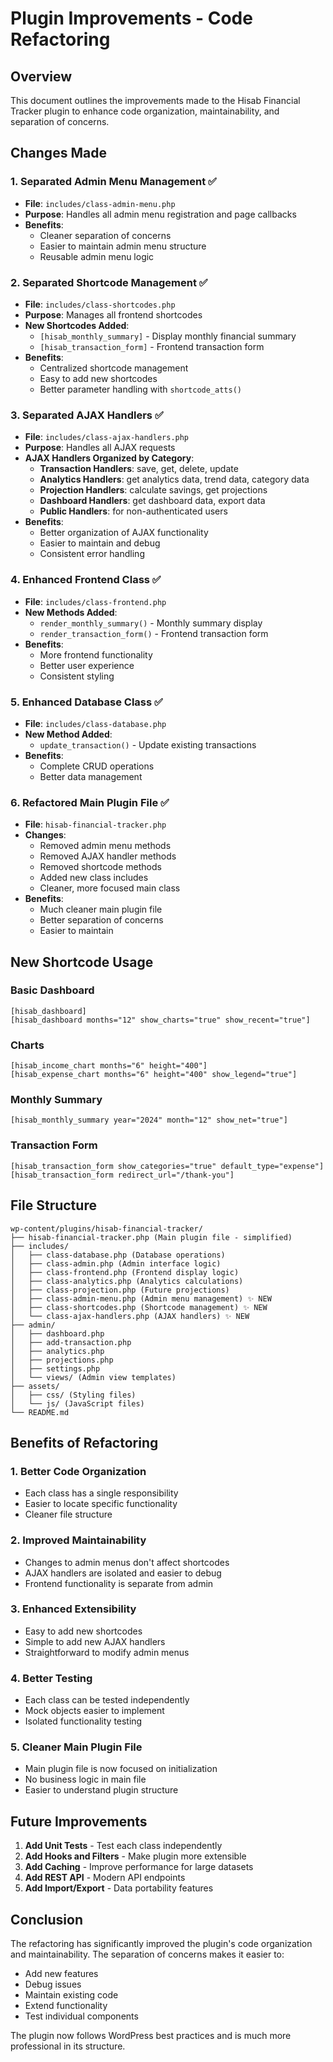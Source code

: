 # Plugin Improvements - Code Refactoring

## Overview
This document outlines the improvements made to the Hisab Financial Tracker plugin to enhance code organization, maintainability, and separation of concerns.

## Changes Made

### 1. **Separated Admin Menu Management** ✅
- **File**: `includes/class-admin-menu.php`
- **Purpose**: Handles all admin menu registration and page callbacks
- **Benefits**: 
  - Cleaner separation of concerns
  - Easier to maintain admin menu structure
  - Reusable admin menu logic

### 2. **Separated Shortcode Management** ✅
- **File**: `includes/class-shortcodes.php`
- **Purpose**: Manages all frontend shortcodes
- **New Shortcodes Added**:
  - `[hisab_monthly_summary]` - Display monthly financial summary
  - `[hisab_transaction_form]` - Frontend transaction form
- **Benefits**:
  - Centralized shortcode management
  - Easy to add new shortcodes
  - Better parameter handling with `shortcode_atts()`

### 3. **Separated AJAX Handlers** ✅
- **File**: `includes/class-ajax-handlers.php`
- **Purpose**: Handles all AJAX requests
- **AJAX Handlers Organized by Category**:
  - **Transaction Handlers**: save, get, delete, update
  - **Analytics Handlers**: get analytics data, trend data, category data
  - **Projection Handlers**: calculate savings, get projections
  - **Dashboard Handlers**: get dashboard data, export data
  - **Public Handlers**: for non-authenticated users
- **Benefits**:
  - Better organization of AJAX functionality
  - Easier to maintain and debug
  - Consistent error handling

### 4. **Enhanced Frontend Class** ✅
- **File**: `includes/class-frontend.php`
- **New Methods Added**:
  - `render_monthly_summary()` - Monthly summary display
  - `render_transaction_form()` - Frontend transaction form
- **Benefits**:
  - More frontend functionality
  - Better user experience
  - Consistent styling

### 5. **Enhanced Database Class** ✅
- **File**: `includes/class-database.php`
- **New Method Added**:
  - `update_transaction()` - Update existing transactions
- **Benefits**:
  - Complete CRUD operations
  - Better data management

### 6. **Refactored Main Plugin File** ✅
- **File**: `hisab-financial-tracker.php`
- **Changes**:
  - Removed admin menu methods
  - Removed AJAX handler methods
  - Removed shortcode methods
  - Added new class includes
  - Cleaner, more focused main class
- **Benefits**:
  - Much cleaner main plugin file
  - Better separation of concerns
  - Easier to maintain

## New Shortcode Usage

### Basic Dashboard
```
[hisab_dashboard]
[hisab_dashboard months="12" show_charts="true" show_recent="true"]
```

### Charts
```
[hisab_income_chart months="6" height="400"]
[hisab_expense_chart months="6" height="400" show_legend="true"]
```

### Monthly Summary
```
[hisab_monthly_summary year="2024" month="12" show_net="true"]
```

### Transaction Form
```
[hisab_transaction_form show_categories="true" default_type="expense"]
[hisab_transaction_form redirect_url="/thank-you"]
```

## File Structure

```
wp-content/plugins/hisab-financial-tracker/
├── hisab-financial-tracker.php (Main plugin file - simplified)
├── includes/
│   ├── class-database.php (Database operations)
│   ├── class-admin.php (Admin interface logic)
│   ├── class-frontend.php (Frontend display logic)
│   ├── class-analytics.php (Analytics calculations)
│   ├── class-projection.php (Future projections)
│   ├── class-admin-menu.php (Admin menu management) ✨ NEW
│   ├── class-shortcodes.php (Shortcode management) ✨ NEW
│   └── class-ajax-handlers.php (AJAX handlers) ✨ NEW
├── admin/
│   ├── dashboard.php
│   ├── add-transaction.php
│   ├── analytics.php
│   ├── projections.php
│   ├── settings.php
│   └── views/ (Admin view templates)
├── assets/
│   ├── css/ (Styling files)
│   └── js/ (JavaScript files)
└── README.md
```

## Benefits of Refactoring

### 1. **Better Code Organization**
- Each class has a single responsibility
- Easier to locate specific functionality
- Cleaner file structure

### 2. **Improved Maintainability**
- Changes to admin menus don't affect shortcodes
- AJAX handlers are isolated and easier to debug
- Frontend functionality is separate from admin

### 3. **Enhanced Extensibility**
- Easy to add new shortcodes
- Simple to add new AJAX handlers
- Straightforward to modify admin menus

### 4. **Better Testing**
- Each class can be tested independently
- Mock objects easier to implement
- Isolated functionality testing

### 5. **Cleaner Main Plugin File**
- Main plugin file is now focused on initialization
- No business logic in main file
- Easier to understand plugin structure

## Future Improvements

1. **Add Unit Tests** - Test each class independently
2. **Add Hooks and Filters** - Make plugin more extensible
3. **Add Caching** - Improve performance for large datasets
4. **Add REST API** - Modern API endpoints
5. **Add Import/Export** - Data portability features

## Conclusion

The refactoring has significantly improved the plugin's code organization and maintainability. The separation of concerns makes it easier to:

- Add new features
- Debug issues
- Maintain existing code
- Extend functionality
- Test individual components

The plugin now follows WordPress best practices and is much more professional in its structure.
